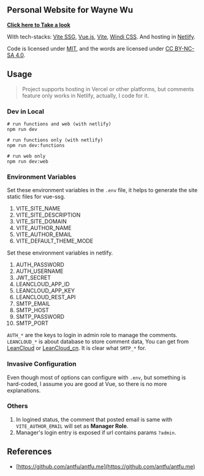 ## Personal Website for Wayne Wu

**[Click here to Take a look](https://wayne-wu.com)**

With tech-stacks: [Vite SSG](https://github.com/antfu/vite-ssg), [Vue.js](https://vuejs.org/), [Vite](https://vitejs.dev/), [Windi CSS](https://windicss.org/). And hosting in [Netlify](https://www.netlify.com/).

Code is licensed under [MIT](./LICENSE), and the words are licensed under [CC BY-NC-SA 4.0](https://creativecommons.org/licenses/by-nc-sa/4.0/).

## Usage

> Project supports hosting in Vercel or other platforms, but comments feature only works in Netlify, actually, I code for it.

### Dev in Local

```shell
# run functions and web (with netlify)
npm run dev

# run functions only (with netlify)
npm run dev:functions

# run web only
npm run dev:web
```

### Environment Variables

Set these environment variables in the `.env` file, it helps to generate the site static files for vue-ssg.

1. VITE_SITE_NAME
2. VITE_SITE_DESCRIPTION
3. VITE_SITE_DOMAIN
4. VITE_AUTHOR_NAME
5. VITE_AUTHOR_EMAIL
6. VITE_DEFAULT_THEME_MODE

Set these environment variables in netlify.

1. AUTH_PASSWORD
2. AUTH_USERNAME
3. JWT_SECRET
4. LEANCLOUD_APP_ID
5. LEANCLOUD_APP_KEY
7. LEANCLOUD_REST_API
8. SMTP_EMAIL
9. SMTP_HOST
10. SMTP_PASSWORD
11. SMTP_PORT

`AUTH_*` are the keys to login in admin role to manage the comments. `LEANCLOUD_*` is about database to store comment data, You can get from [LeanCloud](https://leancloud.app) or [LeanCloud_cn](https://www.leancloud.cn). It is clear what `SMTP_*` for.

### Invasive Configuration

Even though most of options can configure with `.env`, but something is hard-coded, I assume you are good at Vue, so there is no more explanations.

### Others

1. In logined status, the comment that posted email is same with `VITE_AUTHOR_EMAIL` will set as **Manager Role**.
2. Manager's login entry is exposed if url contains params `?admin`.

## References

 - [https://github.com/antfu/antfu.me](https://github.com/antfu/antfu.me)